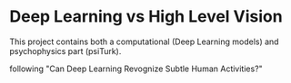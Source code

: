 # Deep Learning vs High Level Vision

This project contains both a computational (Deep Learning models) and psychophysics part (psiTurk).

following "Can Deep Learning Revognize Subtle Human Activities?" 
